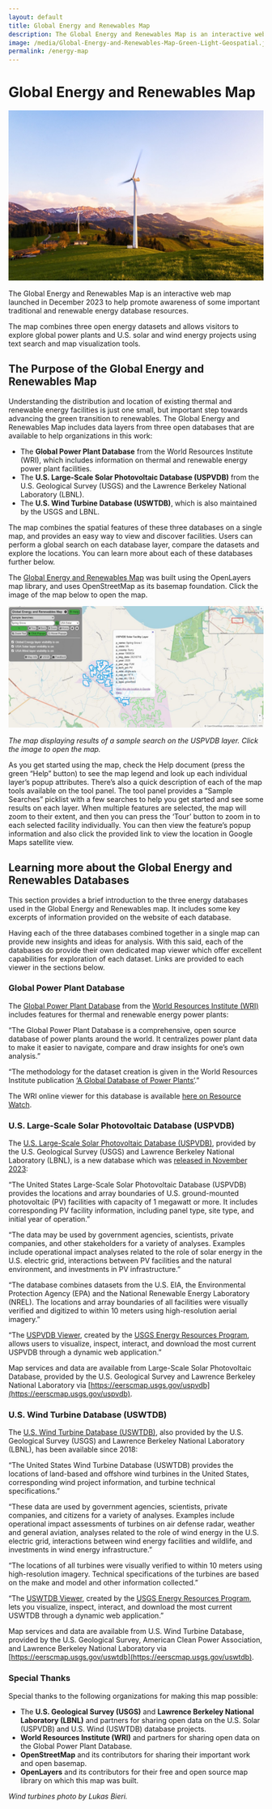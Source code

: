 ```yaml
---
layout: default
title: Global Energy and Renewables Map
description: The Global Energy and Renewables Map is an interactive web map where you can explore global power plants and U.S. solar and wind projects.
image: /media/Global-Energy-and-Renewables-Map-Green-Light-Geospatial.jpg
permalink: /energy-map
---
```


# Global Energy and Renewables Map

<img src="media/wind-turbine-green_mountains.jpg" alt="Wind turbine" width="700">

The Global Energy and Renewables Map is an interactive web map launched in December 2023 to help promote awareness of some important traditional and renewable energy database resources.

The map combines three open energy datasets and allows visitors to explore global power plants and U.S. solar and wind energy projects using text search and map visualization tools.

## The Purpose of the Global Energy and Renewables Map
Understanding the distribution and location of existing thermal and renewable energy facilities is just one small, but important step towards advancing the green transition to renewables. The Global Energy and Renewables Map includes data layers from three open databases that are available to help organizations in this work:

*  The **Global Power Plant Database** from the World Resources Institute (WRI), which includes information on thermal and renewable energy power plant facilities.
*  The **U.S. Large-Scale Solar Photovoltaic Database (USPVDB)** from the U.S. Geological Survey (USGS) and the Lawrence Berkeley National Laboratory (LBNL).
*  The **U.S. Wind Turbine Database (USWTDB)**, which is also maintained by the USGS and LBNL.

The map combines the spatial features of these three databases on a single map, and provides an easy way to view and discover facilities. Users can perform a global search on each database layer, compare the datasets and explore the locations. You can learn more about each of these databases further below.

The [Global Energy and Renewables Map](https://greenlightgeo.github.io/ol-maps/maps/global_energy/) was built using the OpenLayers map library, and uses OpenStreetMap as its basemap foundation. Click the image of the map below to open the map.

[![Global Energy and Renewables Map](media/Global-Energy-and-Renewables-Map-Green-Light-Geospatial.jpg)](https://greenlightgeo.github.io/ol-maps/maps/global_energy/)

*The map displaying results of a sample search on the USPVDB layer. Click the image to open the map.*

As you get started using the map, check the Help document (press the green “Help” button) to see the map legend and look up each individual layer’s popup attributes. There’s also a quick description of each of the map tools available on the tool panel.  The tool panel provides a “Sample Searches” picklist with a few searches to help you get started and see some results on each layer. When multiple features are selected, the map will zoom to their extent, and then you can press the ‘Tour’ button to zoom in to each selected facility individually. You can then view the feature’s popup information and also click the provided link to view the location in Google Maps satellite view.

## Learning more about the Global Energy and Renewables Databases
This section provides a brief introduction to the three energy databases used in the Global Energy and Renewables map. It includes some key excerpts of information provided on the website of each database.

Having each of the three databases combined together in a single map can provide new insights and ideas for analysis.  With this said, each of the databases do provide their own dedicated map viewer which offer excellent capabilities for exploration of each dataset. Links are provided to each viewer in the sections below.

### Global Power Plant Database
The [Global Power Plant Database](https://datasets.wri.org/dataset/globalpowerplantdatabase) from the [World Resources Institute (WRI)](https://www.wri.org/) includes features for thermal and renewable energy power plants:

“The Global Power Plant Database is a comprehensive, open source database of power plants around the world. It centralizes power plant data to make it easier to navigate, compare and draw insights for one’s own analysis.”

“The methodology for the dataset creation is given in the World Resources Institute publication [‘A Global Database of Power Plants’](https://www.wri.org/research/global-database-power-plants).”

The WRI online viewer for this database is available [here on Resource Watch](https://resourcewatch.org/data/explore/Powerwatch).

### U.S. Large-Scale Solar Photovoltaic Database (USPVDB)
The [U.S. Large-Scale Solar Photovoltaic Database (USPVDB)](https://eerscmap.usgs.gov/uspvdb/), provided by the U.S. Geological Survey (USGS) and Lawrence Berkeley National Laboratory (LBNL), is a new database which was [released in November 2023](https://emp.lbl.gov/news/us-large-scale-solar-photovoltaics-database):

“The United States Large-Scale Solar Photovoltaic Database (USPVDB) provides the locations and array boundaries of U.S. ground-mounted photovoltaic (PV) facilities with capacity of 1 megawatt or more. It includes corresponding PV facility information, including panel type, site type, and initial year of operation.”

“The data may be used by government agencies, scientists, private companies, and other stakeholders for a variety of analyses. Examples include operational impact analyses related to the role of solar energy in the U.S. electric grid, interactions between PV facilities and the natural environment, and investments in PV infrastructure.”

“The database combines datasets from the U.S. EIA, the Environmental Protection Agency (EPA) and the National Renewable Energy Laboratory (NREL). The locations and array boundaries of all facilities were visually verified and digitized to within 10 meters using high-resolution aerial imagery.”

“The [USPVDB Viewer](https://eerscmap.usgs.gov/uspvdb/viewer/), created by the [USGS Energy Resources Program](https://www.usgs.gov/energy-and-minerals/energy-resources-program), allows users to visualize, inspect, interact, and download the most current USPVDB through a dynamic web application.”

Map services and data are available from Large-Scale Solar Photovoltaic Database, provided by the U.S. Geological Survey and Lawrence Berkeley National Laboratory via [https://eerscmap.usgs.gov/uspvdb](https://eerscmap.usgs.gov/uspvdb).

### U.S. Wind Turbine Database (USWTDB)
The [U.S. Wind Turbine Database (USWTDB)](https://eerscmap.usgs.gov/uswtdb/), also provided by the U.S. Geological Survey (USGS) and Lawrence Berkeley National Laboratory (LBNL), has been available since 2018:

“The United States Wind Turbine Database (USWTDB) provides the locations of land-based and offshore wind turbines in the United States, corresponding wind project information, and turbine technical specifications.”

“These data are used by government agencies, scientists, private companies, and citizens for a variety of analyses. Examples include operational impact assessments of turbines on air defense radar, weather and general aviation, analyses related to the role of wind energy in the U.S. electric grid, interactions between wind energy facilities and wildlife, and investments in wind energy infrastructure.”

“The locations of all turbines were visually verified to within 10 meters using high-resolution imagery. Technical specifications of the turbines are based on the make and model and other information collected.”

“The [USWTDB Viewer](https://eerscmap.usgs.gov/uswtdb/viewer/), created by the [USGS Energy Resources Program](https://www.usgs.gov/energy-and-minerals/energy-resources-program), lets you visualize, inspect, interact, and download the most current USWTDB through a dynamic web application.”

Map services and data are available from U.S. Wind Turbine Database, provided by the U.S. Geological Survey, American Clean Power Association, and Lawrence Berkeley National Laboratory via [https://eerscmap.usgs.gov/uswtdb](https://eerscmap.usgs.gov/uswtdb).

### Special Thanks
Special thanks to the following organizations for making this map possible:

* The **U.S. Geological Survey (USGS)** and **Lawrence Berkeley National Laboratory (LBNL)** and partners for sharing open data on the U.S. Solar (USPVDB) and U.S. Wind (USWTDB) database projects.
* **World Resources Institute (WRI)** and partners for sharing open data on the Global Power Plant Database.
* **OpenStreetMap** and its contributors for sharing their important work and open basemap.
* **OpenLayers** and its contributors for their free and open source map library on which this map was built.

*Wind turbines photo by Lukas Bieri.*
